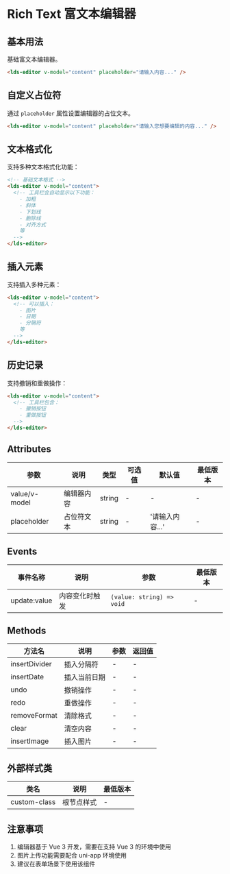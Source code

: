 <frame />

# Rich Text 富文本编辑器

## 基本用法

基础富文本编辑器。

```html
<lds-editor v-model="content" placeholder="请输入内容..." />
```

## 自定义占位符

通过 `placeholder` 属性设置编辑器的占位文本。

```html
<lds-editor v-model="content" placeholder="请输入您想要编辑的内容..." />
```

## 文本格式化

支持多种文本格式化功能：

```html
<!-- 基础文本格式 -->
<lds-editor v-model="content">
  <!-- 工具栏会自动显示以下功能：
    - 加粗
    - 斜体
    - 下划线
    - 删除线
    - 对齐方式
    等
  -->
</lds-editor>
```

## 插入元素

支持插入多种元素：

```html
<lds-editor v-model="content">
  <!-- 可以插入：
    - 图片
    - 日期
    - 分隔符
    等
  -->
</lds-editor>
```

## 历史记录

支持撤销和重做操作：

```html
<lds-editor v-model="content">
  <!-- 工具栏包含：
    - 撤销按钮
    - 重做按钮
  -->
</lds-editor>
```

## Attributes

| 参数          | 说明       | 类型   | 可选值 | 默认值          | 最低版本 |
| ------------- | ---------- | ------ | ------ | --------------- | -------- |
| value/v-model | 编辑器内容 | string | -      | -               | -        |
| placeholder   | 占位符文本 | string | -      | '请输入内容...' | -        |

## Events

| 事件名称     | 说明           | 参数                      | 最低版本 |
| ------------ | -------------- | ------------------------- | -------- |
| update:value | 内容变化时触发 | `(value: string) => void` | -        |

## Methods

| 方法名        | 说明         | 参数 | 返回值 |
| ------------- | ------------ | ---- | ------ |
| insertDivider | 插入分隔符   | -    | -      |
| insertDate    | 插入当前日期 | -    | -      |
| undo          | 撤销操作     | -    | -      |
| redo          | 重做操作     | -    | -      |
| removeFormat  | 清除格式     | -    | -      |
| clear         | 清空内容     | -    | -      |
| insertImage   | 插入图片     | -    | -      |

## 外部样式类

| 类名         | 说明       | 最低版本 |
| ------------ | ---------- | -------- |
| custom-class | 根节点样式 | -        |

## 注意事项

1. 编辑器基于 Vue 3 开发，需要在支持 Vue 3 的环境中使用
2. 图片上传功能需要配合 uni-app 环境使用
3. 建议在表单场景下使用该组件
